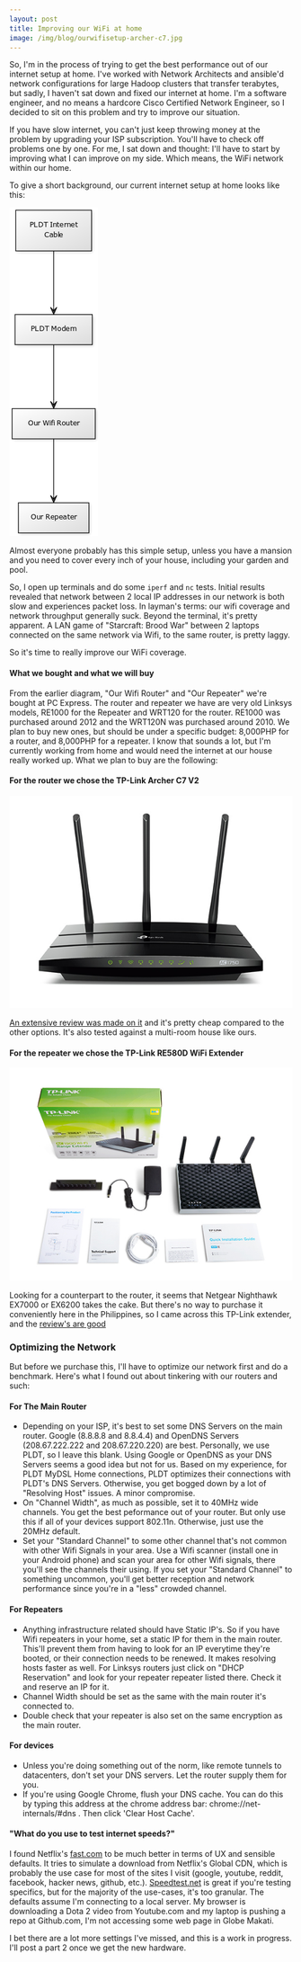 ```yaml
---
layout: post
title: Improving our WiFi at home
image: /img/blog/ourwifisetup-archer-c7.jpg
---
```


So, I'm in the process of trying to get the best performance out of our internet setup at home. I've worked with Network Architects and ansible'd network configurations for large Hadoop clusters that transfer terabytes, but sadly, I haven't sat down and fixed our internet at home. I'm a software engineer, and no means a hardcore Cisco Certified Network Engineer, so I decided to sit on this problem and try to improve our situation.

If you have slow internet, you can't just keep throwing money at the problem by upgrading your ISP subscription. You'll have to check off problems one by one. For me, I sat down and thought: I'll have to start by improving what I can improve on my side. Which means, the WiFi network within our home.

To give a short background, our current internet setup at home looks like this:

![](/img/blog/ourwifisetup.png)

Almost everyone probably has this simple setup, unless you have a mansion and you need to cover every inch of your house, including your garden and pool.

So, I open up terminals and do some `iperf` and `nc` tests. Initial results revealed that network between 2 local IP addresses in our network is both slow and experiences packet loss. In layman's terms: our wifi coverage and network throughput generally suck. Beyond the terminal, it's pretty apparent. A LAN game of "Starcraft: Brood War" between 2 laptops connected on the same network via Wifi, to the same router, is pretty laggy.

So it's time to really improve our WiFi coverage.

#### What we bought and what we will buy

From the earlier diagram, "Our Wifi Router" and "Our Repeater" we're bought at PC Express. The router and repeater we have are very old Linksys models, RE1000 for the Repeater and WRT120 for the router. RE1000 was purchased around 2012 and the WRT120N was purchased around 2010. We plan to buy new ones, but should be under a specific budget: 8,000PHP for a router, and 8,000PHP for a repeater. I know that sounds a lot, but I'm currently working from home and would need the internet at our house really worked up. What we plan to buy are the following:

#### For the router we chose the TP-Link Archer C7 V2

![](/img/blog/ourwifisetup-archer-c7.jpg)

[An extensive review was made on it](http://thewirecutter.com/reviews/best-wi-fi-router/) and it's pretty cheap compared to the other options. It's also tested against a multi-room house like ours.

#### For the repeater we chose the TP-Link RE580D WiFi Extender 

![](/img/blog/ourwifisetup-re580d.jpg)

Looking for a counterpart to the router, it seems that Netgear Nighthawk EX7000 or EX6200 takes the cake. But there's no way to purchase it conveniently here in the Philippines, so I came across this TP-Link extender, and the [review's are good](http://www.tomsguide.com/us/best-wifi-extenders,review-2225.html)

### Optimizing the Network

But before we purchase this, I'll have to optimize our network first and do a benchmark. Here's what I found out about tinkering with our routers and such:

#### For The Main Router

- Depending on your ISP, it's best to set some DNS Servers on the main router. Google (8.8.8.8 and 8.8.4.4) and OpenDNS Servers (208.67.222.222 and 208.67.220.220) are best. Personally, we use PLDT, so I leave this blank. Using Google or OpenDNS as your DNS Servers seems a good idea but not for us. Based on my experience, for PLDT MyDSL Home connections, PLDT optimizes their connections with PLDT's DNS Servers. Otherwise, you get bogged down by a lot of "Resolving Host" issues. A minor compromise.
- On "Channel Width", as much as possible, set it to 40MHz wide channels. You get the best peformance out of your router. But only use this if all of your devices support 802.11n. Otherwise, just use the 20MHz default.
- Set your "Standard Channel" to some other channel that's not common with other Wifi Signals in your area. Use a Wifi scanner (install one in your Android phone) and scan your area for other Wifi signals, there you'll see the channels their using. If you set your "Standard Channel" to something uncommon, you'll get better reception and network performance since you're in a "less" crowded channel.

#### For Repeaters

- Anything infrastructure related should have Static IP's. So if you have Wifi repeaters in your home, set a static IP for them in the main router. This'll prevent them from having to look for an IP everytime they're booted, or their connection needs to be renewed. It makes resolving hosts faster as well. For Linksys routers just click on "DHCP Reservation" and look for your repeater repeater listed there. Check it and reserve an IP for it.
- Channel Width should be set as the same with the main router it's connected to.
- Double check that your repeater is also set on the same encryption as the main router.

#### For devices

- Unless you're doing something out of the norm, like remote tunnels to datacenters, don't set your DNS servers. Let the router supply them for you.
- If you're using Google Chrome, flush your DNS cache. You can do this by typing this address at the chrome address bar: chrome://net-internals/#dns . Then click 'Clear Host Cache'.

#### "What do you use to test internet speeds?"

I found Netflix's [fast.com](https://fast.com) to be much better in terms of UX and sensible defaults. It tries to simulate a download from Netflix's Global CDN, which is probably the use case for most of the sites I visit (google, youtube, reddit, facebook, hacker news, github, etc.). [Speedtest.net](https://speedtest.net) is great if you're testing specifics, but for the majority of the use-cases, it's too granular. The defaults assume I'm connecting to a local server. My browser is downloading a Dota 2 video from Youtube.com and my laptop is pushing a repo at Github.com, I'm not accessing some web page in Globe Makati. 

I bet there are a lot more settings I've missed, and this is a work in progress. I'll post a part 2 once we get the new hardware.
